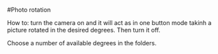 #Photo rotation

How to: turn the camera on and it will act as in one button mode takinh a picture rotated in the desired degrees. Then turn it off.

Choose a number of available degrees in the folders.
